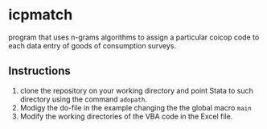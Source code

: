 # icpmatch
program that uses n-grams algorithms to assign a particular coicop code to each data entry of goods of consumption surveys. 

## Instructions
1. clone the repository on your working directory and point Stata to such directory using the command `adopath`. 
2. Modigy the do-file in the example changing the the global macro `main`
3. Modify the working directories of the VBA code in the Excel file. 

